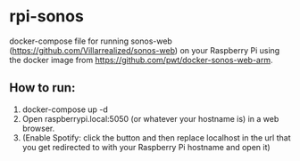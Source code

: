 # rpi-sonos
docker-compose file for running sonos-web (https://github.com/Villarrealized/sonos-web) on your Raspberry Pi using the docker image from https://github.com/pwt/docker-sonos-web-arm.

## How to run:
1. docker-compose up -d
2. Open raspberrypi.local:5050 (or whatever your hostname is) in a web browser.
3. (Enable Spotify: click the button and then replace localhost in the url that you get redirected to with your Raspberry Pi hostname and open it) 

